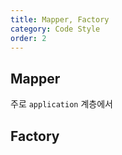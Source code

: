 ```yaml
---
title: Mapper, Factory
category: Code Style
order: 2
---
```


## Mapper
주로 `application` 계층에서 
<br>

## Factory
<br>


